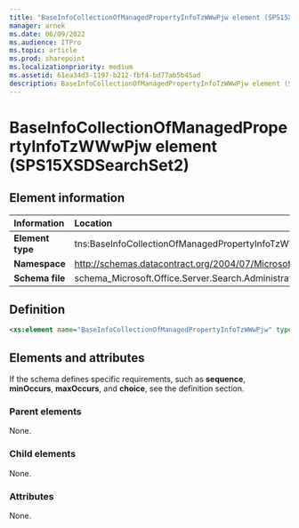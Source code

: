 ```yaml
---
title: "BaseInfoCollectionOfManagedPropertyInfoTzWWwPjw element (SPS15XSDSearchSet2)"
manager: arnek
ms.date: 06/09/2022
ms.audience: ITPro
ms.topic: article
ms.prod: sharepoint
ms.localizationpriority: medium
ms.assetid: 61ea34d3-1197-b212-fbf4-bd77ab5b45ad
description: BaseInfoCollectionOfManagedPropertyInfoTzWWwPjw element (SPS15XSDSearchSet2) is an XML element.
---
```


# BaseInfoCollectionOfManagedPropertyInfoTzWWwPjw element (SPS15XSDSearchSet2)

 
  
## Element information

|Information|Location|
|:-----|:-----|
|**Element type** <br/> |tns:BaseInfoCollectionOfManagedPropertyInfoTzWWwPjw  <br/> |
|**Namespace** <br/> |http://schemas.datacontract.org/2004/07/Microsoft.Office.Server.Search.Administration  <br/> |
|**Schema file** <br/> |schema_Microsoft.Office.Server.Search.Administration.xsd  <br/> |
   
## Definition

```XML
<xs:element name="BaseInfoCollectionOfManagedPropertyInfoTzWWwPjw" type="tns:BaseInfoCollectionOfManagedPropertyInfoTzWWwPjw"></xs:element>

```

## Elements and attributes

If the schema defines specific requirements, such as **sequence**, **minOccurs**, **maxOccurs**, and **choice**, see the definition section. 
  
### Parent elements

None.
  
### Child elements

None.
  
### Attributes

None.
  

